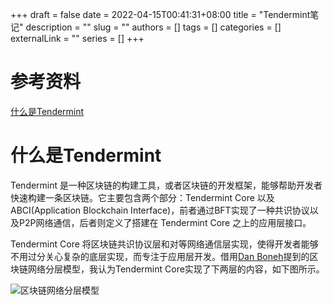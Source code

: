 +++ 
draft = false
date = 2022-04-15T00:41:31+08:00
title = "Tendermint笔记"
description = ""
slug = ""
authors = []
tags = []
categories = []
externalLink = ""
series = []
+++
# 参考资料
[什么是Tendermint](https://www.notion.so/Tendermint-Core-3be8256293ae4c36810d2155477bf34c#d931765e36f7423f877333244aa81d0c) 

# 什么是Tendermint
Tendermint 是一种区块链的构建工具，或者区块链的开发框架，能够帮助开发者快速构建一条区块链。它主要包含两个部分：Tendermint Core 以及 ABCI(Application Blockchain Interface)，前者通过BFT实现了一种共识协议以及P2P网络通信，后者则定义了搭建在 Tendermint Core 之上的应用层接口。

Tendermint Core 将区块链共识协议层和对等网络通信层实现，使得开发者能够不用过分关心复杂的底层实现，而专注于应用层开发。借用[Dan Boneh](https://www.youtube.com/watch?v=V0JdeRzVndI&t=113s)提到的区块链网络分层模型，我认为Tendermint Core实现了下两层的内容，如下图所示。

![区块链网络分层模型](https://yyypics.oss-cn-beijing.aliyuncs.com/Untitled-2022-04-16-2352.svg)